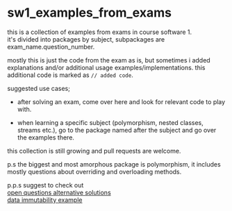 # sw1_examples_from_exams

this is a collection of examples from exams in course software 1.<br>
it's divided into packages by subject, subpackages are exam_name.question_number.

mostly this is just the code from the exam as is, but sometimes i added explanations and/or additional usage examples/implementations.
this additional code is marked as `// added code`.

suggested use cases;
* after solving an exam, come over here and look for relevant code to play with.

* when learning a specific subject (polymorphism, nested classes, streams etc.), go to the package named after the subject and go over the examples there.

this collection is still growing and pull requests are welcome.


p.s
the biggest and most amorphous package is polymorphism, it includes mostly questions about overriding and overloading methods.


p.p.s suggest to check out<br>
[open questions alternative solutions](src/openQuestions)<br>
[data immutability example](src/dataImmutability/e2019b_A/q9)

